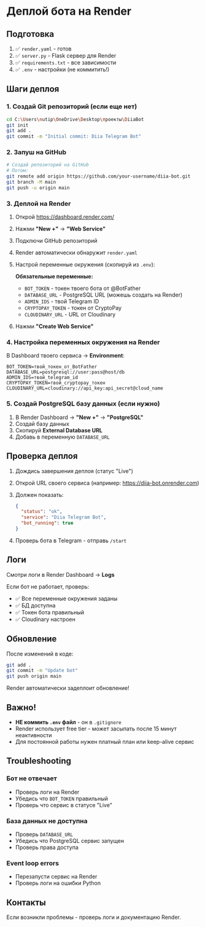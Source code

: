# Деплой бота на Render

## Подготовка

1. ✅ `render.yaml` - готов
2. ✅ `server.py` - Flask сервер для Render
3. ✅ `requirements.txt` - все зависимости
4. ✅ `.env` - настройки (не коммитить!)

## Шаги деплоя

### 1. Создай Git репозиторий (если еще нет)

```bash
cd C:\Users\nutip\OneDrive\Desktop\проекты\DiiaBot
git init
git add .
git commit -m "Initial commit: Diia Telegram Bot"
```

### 2. Запуш на GitHub

```bash
# Создай репозиторий на GitHub
# Потом:
git remote add origin https://github.com/your-username/diia-bot.git
git branch -M main
git push -u origin main
```

### 3. Деплой на Render

1. Открой https://dashboard.render.com/
2. Нажми **"New +"** → **"Web Service"**
3. Подключи GitHub репозиторий
4. Render автоматически обнаружит `render.yaml`
5. Настрой переменные окружения (скопируй из `.env`):

   **Обязательные переменные:**
   - `BOT_TOKEN` - токен твоего бота от @BotFather
   - `DATABASE_URL` - PostgreSQL URL (можешь создать на Render)
   - `ADMIN_IDS` - твой Telegram ID
   - `CRYPTOPAY_TOKEN` - токен от CryptoPay
   - `CLOUDINARY_URL` - URL от Cloudinary

6. Нажми **"Create Web Service"**

### 4. Настройка переменных окружения на Render

В Dashboard твоего сервиса → **Environment**:

```
BOT_TOKEN=твой_токен_от_BotFather
DATABASE_URL=postgresql://user:pass@host/db
ADMIN_IDS=твой_telegram_id
CRYPTOPAY_TOKEN=твой_cryptopay_токен
CLOUDINARY_URL=cloudinary://api_key:api_secret@cloud_name
```

### 5. Создай PostgreSQL базу данных (если нужно)

1. В Render Dashboard → **"New +"** → **"PostgreSQL"**
2. Создай базу данных
3. Скопируй **External Database URL**
4. Добавь в переменную `DATABASE_URL`

## Проверка деплоя

1. Дождись завершения деплоя (статус "Live")
2. Открой URL своего сервиса (например: https://diia-bot.onrender.com)
3. Должен показать:
   ```json
   {
     "status": "ok",
     "service": "Diia Telegram Bot",
     "bot_running": true
   }
   ```

4. Проверь бота в Telegram - отправь `/start`

## Логи

Смотри логи в Render Dashboard → **Logs**

Если бот не работает, проверь:
- ✅ Все переменные окружения заданы
- ✅ БД доступна
- ✅ Токен бота правильный
- ✅ Cloudinary настроен

## Обновление

После изменений в коде:

```bash
git add .
git commit -m "Update bot"
git push origin main
```

Render автоматически задеплоит обновление!

## Важно!

- **НЕ коммить `.env` файл** - он в `.gitignore`
- Render использует free tier - может засыпать после 15 минут неактивности
- Для постоянной работы нужен платный план или keep-alive сервис

## Troubleshooting

### Бот не отвечает
- Проверь логи на Render
- Убедись что `BOT_TOKEN` правильный
- Проверь что сервис в статусе "Live"

### База данных не доступна
- Проверь `DATABASE_URL`
- Убедись что PostgreSQL сервис запущен
- Проверь права доступа

### Event loop errors
- Перезапусти сервис на Render
- Проверь логи на ошибки Python

## Контакты

Если возникли проблемы - проверь логи и документацию Render.

